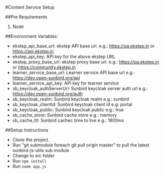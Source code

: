 #Content Service  Setup

##Pre Requirements
1. Node

##Environment Variables:
* ekstep_api_base_url: ekstep API base url. e.g.: https://qa.ekstep.in or https://api.ekstep.in
* ekstep_api_key: API key for the above ekstep URL
* ekstep_proxy_base_url: ekstep proxy base url. e.g.: https://qa.ekstep.in or https://community.ekstep.in
* learner_service_base_url: Learner service API base url e.g.: https://dev.open-sunbird.org/api
* learner_service_api_key: API key for learner service
* sb_keycloak_authServerUrl: Sunbird keycloak server auth url e.g.: https://dev.open-sunbird.org/auth
* sb_keycloak_realm: Sunbird keycloak realm e.g.: sunbird
* sb_keycloak_clientId: Sunbird keycloak client id e.g: portal
* sb_keycloak_public: Sunbird keycloak public e.g.: true
* sb_cache_store: Sunbird cache store e.g.: memory
* sb_cache_ttl: Sunbird cachec time to live e.g.: 1800ms

##Setup Instructions
* Clone the project.
* Run "git submodule foreach git pull origin master" to pull the latest sunbird-js-utils sub module
* Change to src folder
* Run `npm install`
* Run `node app.js`





